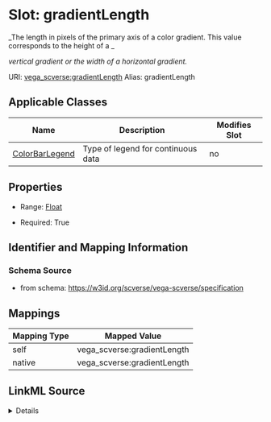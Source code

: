 

# Slot: gradientLength 


_The length in pixels of the primary axis of a color gradient. This value corresponds to the height of a _

_vertical gradient or the width of a horizontal gradient._





URI: [vega_scverse:gradientLength](https://w3id.org/scverse/vega-scverse/gradientLength)
Alias: gradientLength

<!-- no inheritance hierarchy -->





## Applicable Classes

| Name | Description | Modifies Slot |
| --- | --- | --- |
| [ColorBarLegend](ColorBarLegend.md) | Type of legend for continuous data |  no  |







## Properties

* Range: [Float](Float.md)

* Required: True





## Identifier and Mapping Information







### Schema Source


* from schema: https://w3id.org/scverse/vega-scverse/specification




## Mappings

| Mapping Type | Mapped Value |
| ---  | ---  |
| self | vega_scverse:gradientLength |
| native | vega_scverse:gradientLength |




## LinkML Source

<details>
```yaml
name: gradientLength
description: "The length in pixels of the primary axis of a color gradient. This value\
  \ corresponds to the height of a \nvertical gradient or the width of a horizontal\
  \ gradient."
from_schema: https://w3id.org/scverse/vega-scverse/specification
rank: 1000
alias: gradientLength
owner: ColorBarLegend
domain_of:
- ColorBarLegend
range: float
required: true

```
</details>